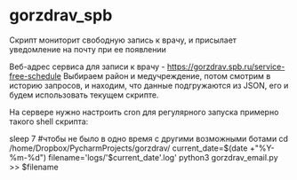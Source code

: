 # gorzdrav_spb
Скрипт мониторит свободную запись к врачу, и присылает уведомление на почту при ее появлении

Веб-адрес сервиса для записи к врачу - https://gorzdrav.spb.ru/service-free-schedule
Выбираем район и медучреждение, потом смотрим в историю запросов, и находим, что данные подгружаются из JSON, его и будем использовать текущем скрипте.

На сервере нужно настроить cron для регулярного запуска примерно такого shell скрипта:

sleep 7 #чтобы не было в одно время с другими возможными ботами
cd /home/Dropbox/PycharmProjects/gorzdrav/
current_date=$(date +"%Y-%m-%d")
filename='logs/'$current_date'.log'
python3 gorzdrav_email.py >> $filename
